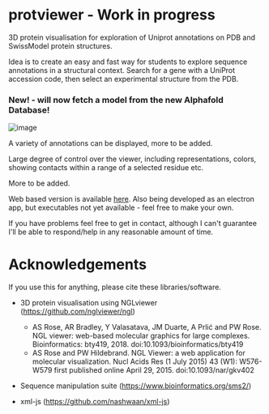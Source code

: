 # protviewer - Work in progress
3D protein visualisation for exploration of Uniprot annotations on PDB and SwissModel protein structures.

Idea is to create an easy and fast way for students to explore sequence annotations in a structural context. Search for a gene with a UniProt accession code, then select an experimental structure from the PDB.

### New! - will now fetch a model from the new Alphafold Database!

![image](pvshot.png)

A variety of annotations can be displayed, more to be added.

Large degree of control over the viewer, including representations, colors, showing contacts within a range of a selected residue etc.

More to be added. 

Web based version is available [here](https://elliot-drew.github.io/protviewer/). Also being developed as an electron app, but executables not yet available - feel free to make your own.

If you have problems feel free to get in contact, although I can't guarantee I'll be able to respond/help in any reasonable amount of time.

# Acknowledgements

If you use this for anything, please cite these libraries/software.

* 3D protein visualisation using NGLviewer (https://github.com/nglviewer/ngl)

  * AS Rose, AR Bradley, Y Valasatava, JM Duarte, A Prlić and PW Rose. NGL viewer: web-based molecular graphics for large complexes. Bioinformatics: bty419, 2018. doi:10.1093/bioinformatics/bty419
  * AS Rose and PW Hildebrand. NGL Viewer: a web application for molecular visualization. Nucl Acids Res (1 July 2015) 43 (W1): W576-W579 first published online April 29, 2015. doi:10.1093/nar/gkv402

* Sequence manipulation suite (https://www.bioinformatics.org/sms2/)

* xml-js (https://github.com/nashwaan/xml-js)

